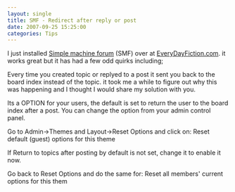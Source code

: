 ```yaml
---
layout: single
title: SMF - Redirect after reply or post 
date: 2007-09-25 15:25:00
categories: Tips
---
```

I just installed <a href="http://www.simplemachines.org/">Simple machine forum</a> (SMF) over at <a href="http://www.everydayfiction.com/forums/">EveryDayFiction.com</a>.
it works great but it has had a few odd quirks including;

Every time you created topic or replyed to a post it sent you back to the board index instead of the topic.
it took me a while to figure out why this was happening and I thought I would share my solution with you.

Its a OPTION for your users, the default is set to return the user to the board index after a post.
You can change the option from your admin control panel.

Go to Admin-&gt;Themes and Layout-&gt;Reset Options and click on:
Reset default (guest) options for this theme

If Return to topics after posting by default is not set, change it to enable it now.

Go back to Reset Options and do the same for:
Reset all members' current options for this them
